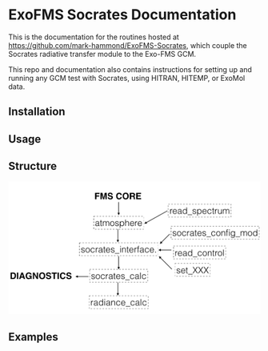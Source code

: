 # ExoFMS Socrates Documentation

This is the documentation for the routines hosted at https://github.com/mark-hammond/ExoFMS-Socrates, which couple the Socrates radiative transfer module to the Exo-FMS GCM.

This repo and documentation also contains instructions for setting up and running any GCM test with Socrates, using HITRAN, HITEMP, or ExoMol data. 

## Installation

## Usage

## Structure

![socrates](socrates_structure.001.png)

## Examples
